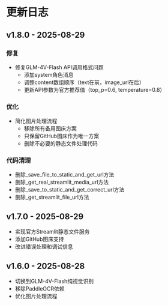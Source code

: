 # 更新日志

## v1.8.0 - 2025-08-29
### 修复
- 修复GLM-4V-Flash API调用格式问题
  - 添加system角色消息
  - 调整content数组顺序（text在前，image_url在后）
  - 更新API参数为官方推荐值（top_p=0.6, temperature=0.8）

### 优化
- 简化图片处理流程
  - 移除所有备用图床方案
  - 只保留GitHub图床作为唯一方案
  - 删除不必要的静态文件处理代码
  
### 代码清理
- 删除_save_file_to_static_and_get_url方法
- 删除_get_real_streamlit_media_url方法
- 删除_save_to_static_and_get_correct_url方法
- 删除_get_streamlit_file_url方法

## v1.7.0 - 2025-08-29
- 实现官方Streamlit静态文件服务
- 添加GitHub图床支持
- 改进错误处理和调试信息

## v1.6.0 - 2025-08-28
- 切换到GLM-4V-Flash纯视觉识别
- 移除PaddleOCR依赖
- 优化图片处理流程